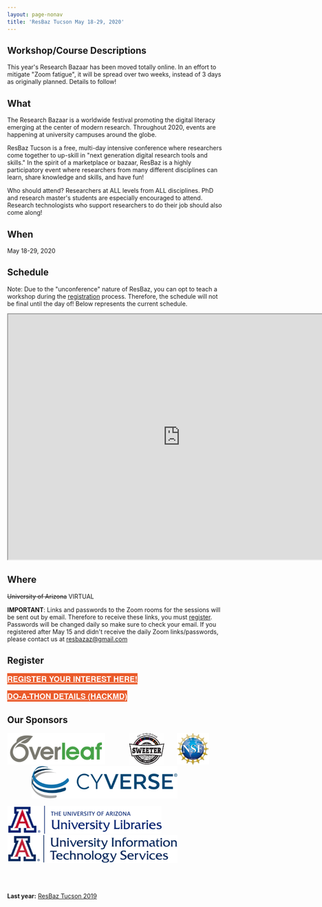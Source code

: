 ```yaml
---
layout: page-nonav
title: 'ResBaz Tucson May 18-29, 2020'
---
```

## Workshop/Course Descriptions

This year's Research Bazaar has been moved totally online. In an effort to mitigate "Zoom fatigue", it will be spread over two weeks, instead of 3 days as originally planned. Details to follow!

## What

The Research Bazaar is a worldwide festival promoting the digital literacy emerging at the center of modern research. Throughout 2020, events are happening at university campuses around the globe.

ResBaz Tucson is a free, multi-day intensive conference where researchers come together to up-skill in "next generation digital research tools and skills." In the spirit of a marketplace or bazaar, ResBaz is a highly participatory event where researchers from many different disciplines can learn, share knowledge and skills, and have fun!

Who should attend? Researchers at ALL levels from ALL disciplines. PhD and research master's students are especially encouraged to attend. Research technologists who support researchers to do their job should also come along!

## When

May 18-29, 2020

## Schedule

Note: Due to the "unconference" nature of ResBaz, you can opt to teach a workshop during the [registration](#register) process. Therefore, the schedule will not be final until the day of! Below represents the current schedule.

<iframe src="https://docs.google.com/spreadsheets/d/e/2PACX-1vSBl72pdoEoEDg2satp642DbgLLkAT6WQrbk9jarDRk9mbSE1QU7P5EcmJSqdgYKFYXNu-a5deg0pG7/pubhtml?widget=true&amp;headers=false" width="800" height="570"></iframe>

## Where

~~University of Arizona~~ VIRTUAL

**IMPORTANT**: Links and passwords to the Zoom rooms for the sessions will be sent out by email. Therefore to receive these links, you must <u><a href="https://bit.ly/RezBazAZ20Reg">register</a></u>. Passwords will be changed daily so make sure to check your email. If you registered after May 15 and didn't receive the daily Zoom links/passwords, please contact us at resbazaz@gmail.com


## Register

<a href="https://bit.ly/RezBazAZ20Reg" class="btn btn2020" target="_blank">Register your interest here!</a>

<a href="https://bit.ly/ResBazAZ20_DoAThon_HackMD" class="btn btn2020">Do-a-Thon details (HackMD)</a>


<style>
  .btn2020 {
    font-family: Montserrat,"Helvetica Neue",Helvetica,Arial,sans-serif;
    text-transform: uppercase;
    font-size: 18px;
    font-weight: 700;
    background-color: #EA5A2A;
    color: white;
  }
</style>

## Our Sponsors

<a href="https://www.overleaf.com"><img src="/img/logos/overleaf.png" alt="Overleaf logo" height="75"></a>&emsp;&emsp;&emsp;&emsp;<a href="https://hprc.tamu.edu/sweeter/"><img src="/img/logos/NSF_SWEETER.jpg" alt="SWEETER logo" height="75"></a>&emsp;&emsp;<a href="https://www.nsf.gov/awardsearch/showAward?AWD_ID=1925764"><img src="/img/logos/nsf.jpeg" alt="NSF logo" height="75"></a>&emsp;&emsp;&emsp;&emsp;<a href="https://www.cyverse.org"><img src="/img/logos/cyverse.png" alt="CyVerse logo" height="75"></a>&emsp;&emsp;&emsp;&emsp;

<a href="https://new.library.arizona.edu/"><img src="/img/logos/ua_libraries.png" alt="University of Arizona Libraries" height="65"></a>&emsp;&emsp;&emsp;&emsp;<a href="https://it.arizona.edu/research"><img src="/img/logos/ua_uits.png" alt="UITS Research Computing" height="65"></a>

<br><br><br>
**Last year:**
<a href="/resbaz/resbazTucson2019">ResBaz Tucson 2019</a>
